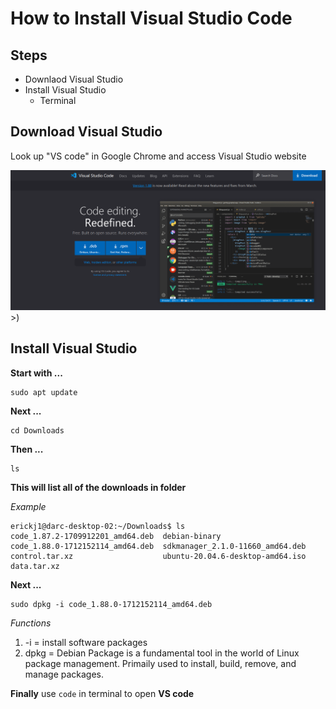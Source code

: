 # How to Install Visual Studio Code

## Steps
- Downlaod Visual Studio
- Install Visual Studio
    - Terminal

## Download Visual Studio
Look up "VS code" in Google Chrome and access Visual Studio website

![alt text](<Pictures/VS_Code/Screenshot from 2024-04-05_10-12-26.png>)>)

## Install Visual Studio

**Start with ...**
```
sudo apt update
```
**Next ...**
```
cd Downloads
```
**Then ...**
```
ls
```
**This will list all of the downloads in folder**

*Example*
```
erickj1@darc-desktop-02:~/Downloads$ ls
code_1.87.2-1709912201_amd64.deb  debian-binary
code_1.88.0-1712152114_amd64.deb  sdkmanager_2.1.0-11660_amd64.deb
control.tar.xz                    ubuntu-20.04.6-desktop-amd64.iso
data.tar.xz
```
**Next ...**
```
sudo dpkg -i code_1.88.0-1712152114_amd64.deb
```
*Functions*
1. -i = install software packages
2. dpkg = Debian Package is a fundamental tool in the world of Linux package management. Primaily used to install, build, remove, and manage packages.

**Finally** use `code`  in terminal to open **VS code**